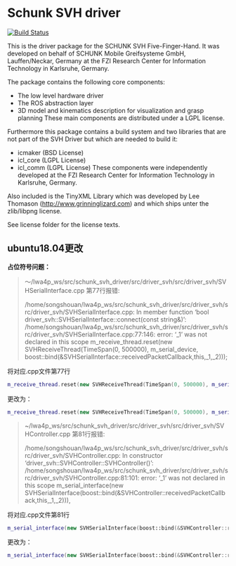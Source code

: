 # Schunk SVH driver
[![Build Status](https://travis-ci.org/fzi-forschungszentrum-informatik/schunk_svh_driver.svg?branch=master)](https://travis-ci.org/fzi-forschungszentrum-informatik/schunk_svh_driver)

This is the driver package for the SCHUNK SVH Five-Finger-Hand.
It was developed on behalf of SCHUNK Mobile Greifsysteme GmbH, Lauffen/Neckar, Germany
at the FZI Research Center for Information Technology in Karlsruhe, Germany.

The package contains the following core components:
- The low level hardware driver
- The ROS abstraction layer
- 3D model and kinematics description for visualization and grasp planning
These main components are distributed under a LGPL license.

Furthermore this package contains a build system and two libraries that are not
part of the SVH Driver but which are needed to build it:
- icmaker  (BSD License)
- icl_core (LGPL License)
- icl_comm (LGPL License)
These components were independently developed at the
FZI Research Center for Information Technology in Karlsruhe, Germany.

Also included is the TinyXML Library which was developed by
Lee Thomason (http://www.grinninglizard.com)
and which ships unter the zlib/libpng license.

See license folder for the license texts.



## ubuntu18.04更改

**占位符号问题：**

> ～/lwa4p_ws/src/schunk_svh_driver/src/driver_svh/src/driver_svh/SVHSerialInterface.cpp  第77行报错:
>
> /home/songshouan/lwa4p_ws/src/schunk_svh_driver/src/driver_svh/src/driver_svh/SVHSerialInterface.cpp: In member function ‘bool driver_svh::SVHSerialInterface::connect(const string&)’:
> /home/songshouan/lwa4p_ws/src/schunk_svh_driver/src/driver_svh/src/driver_svh/SVHSerialInterface.cpp:77:146: error: ‘_1’ was not declared in this scope
>    m_receive_thread.reset(new SVHReceiveThread(TimeSpan(0, 500000), m_serial_device, boost::bind(&SVHSerialInterface::receivedPacketCallback,this,_1,_2)));

将对应.cpp文件第77行

```c++
m_receive_thread.reset(new SVHReceiveThread(TimeSpan(0, 500000), m_serial_device, boost::bind(&SVHSerialInterface::receivedPacketCallback,this,_1,_2)));
```

更改为：

```c++
m_receive_thread.reset(new SVHReceiveThread(TimeSpan(0, 500000), m_serial_device, boost::bind(&SVHSerialInterface::receivedPacketCallback,this,boost::placeholders::_1,boost::placeholders::_2)));
```



> ~/lwa4p_ws/src/schunk_svh_driver/src/driver_svh/src/driver_svh/SVHController.cpp 第81行报错:
>
> /home/songshouan/lwa4p_ws/src/schunk_svh_driver/src/driver_svh/src/driver_svh/SVHController.cpp: In constructor ‘driver_svh::SVHController::SVHController()’:
> /home/songshouan/lwa4p_ws/src/schunk_svh_driver/src/driver_svh/src/driver_svh/SVHController.cpp:81:101: error: ‘_1’ was not declared in this scope
>    m_serial_interface(new SVHSerialInterface(boost::bind(&SVHController::receivedPacketCallback,this,_1,_2))),

将对应.cpp文件第81行

```c++
m_serial_interface(new SVHSerialInterface(boost::bind(&SVHController::receivedPacketCallback,this,_1,_2))),
```

更改为：

```c++
m_serial_interface(new SVHSerialInterface(boost::bind(&SVHController::receivedPacketCallback,this,boost::placeholders::_1,boost::placeholders::_2))),
```



